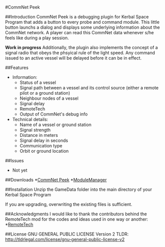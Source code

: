 #CommNet Peek

##Introduction
CommNet Peek is a debugging plugin for Kerbal Space Program that adds a button to every probe and command module. This little button launchs a dialog and displays some underlying information about the CommNet network. A player can read this CommNet data whenever s/he feels like during a play session.

**Work in progress**
Additionally, the plugin also implements the concept of a signal radio that obeys the phsyical rule of the light speed. Any command issued to an active vessel will be delayed before it can be in effect.

##Features

* Information:
    * Status of a vessel
    * Signal path between a vessel and its control source (either a remote pilot or a ground station)
    * Neighbour nodes of a vessel
    * Signal delay
    * RemoteTech 
    * Output of CommNet's debug info
* Technical details:
    * Name of a vessel or ground station
    * Signal strength
    * Distance in meters
    * Signal delay in seconds
    * Communication type
    * Orbit or ground location

##Issues
* Not yet

##Downloads
*[CommNet Peek](https://github.com/KSP-TaxiService/CommNetPeek/releases)
*[ModuleManager](http://forum.kerbalspaceprogram.com/index.php?/topic/50533-105-module-manager)

##Installation
Unzip the GameData folder into the main directory of your Kerbal Space Program

If you are upgrading, overwriting the existing files is sufficient.

##Acknowledgments
I would like to thank the contributors behind the RemoteTech mod for the codes and ideas used in one way or another:
*[RemoteTech](https://github.com/RemoteTechnologiesGroup/RemoteTech)

##License
GNU GENERAL PUBLIC LICENSE Version 2
TLDR: http://tldrlegal.com/license/gnu-general-public-license-v2